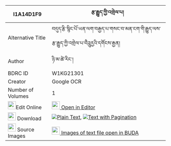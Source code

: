 |I1A14D1F9|རྩ་རྒྱུད་ཀྱི་འགྲེལ་པ། 
| --- | --- 
|Alternative Title |བདུད་རྩི་སྙིང་པོ་ཡན་ལག་བརྒྱད་པ་གསང་བ་མན་ངག་གི་རྒྱུད་ལས་རྩ་རྒྱུད་ཀྱི་འགྲེལ་པ་བཻཌཱུརྱའི་དགོངས་རྒྱན།
|Author| ཉི་མ་ཚེ་རིང་།
|BDRC ID | W1KG21301
|Creator | Google OCR
|Number of Volumes| 1
|<img width="25" src="https://img.icons8.com/color/25/000000/edit-property.png">Edit Online| [<img width="25" src="https://avatars.githubusercontent.com/u/45091458?s=200&v=4"> Open in Editor](http://editor.openpecha.org/I1A14D1F9)
|<img width="25" src="https://img.icons8.com/fluent/48/000000/download-2.png"/>  Download | [![](https://img.icons8.com/color/20/000000/txt.png)Plain Text](https://github.com/Openpecha/I1A14D1F9/releases/download/v1/tsagyu_kyi_drelpa_plain_I1A14D1F9.zip), [![](https://img.icons8.com/color/20/000000/txt.png)Text with Pagination](https://github.com/Openpecha/I1A14D1F9/releases/download/v1/tsagyu_kyi_drelpa_pages_I1A14D1F9.zip)
|<img width="25" src="https://img.icons8.com/plasticine/100/000000/pictures-folder.png"/>  Source Images | [<img width="25" src="https://library.bdrc.io/icons/BUDA-small.svg"> Images of text file open in BUDA](https://library.bdrc.io/show/bdr:W1KG21301)